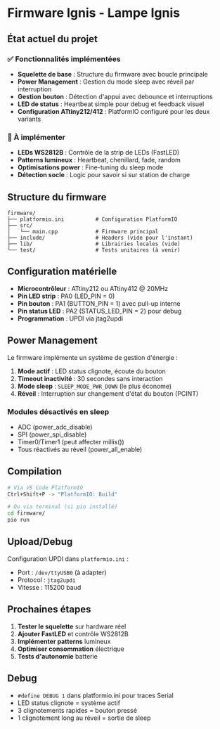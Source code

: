 # Firmware Ignis - Lampe Ignis

## État actuel du projet

### ✅ Fonctionnalités implémentées

- **Squelette de base** : Structure du firmware avec boucle principale
- **Power Management** : Gestion du mode sleep avec réveil par interruption
- **Gestion bouton** : Détection d'appui avec debounce et interruptions
- **LED de status** : Heartbeat simple pour debug et feedback visuel
- **Configuration ATtiny212/412** : PlatformIO configuré pour les deux variants

### 🚧 À implémenter

- **LEDs WS2812B** : Contrôle de la strip de LEDs (FastLED)
- **Patterns lumineux** : Heartbeat, chenillard, fade, random
- **Optimisations power** : Fine-tuning du sleep mode
- **Détection socle** : Logic pour savoir si sur station de charge

## Structure du firmware

```
firmware/
├── platformio.ini          # Configuration PlatformIO
├── src/
│   └── main.cpp            # Firmware principal
├── include/                # Headers (vide pour l'instant)
├── lib/                    # Librairies locales (vide)
└── test/                   # Tests unitaires (à venir)
```

## Configuration matérielle

- **Microcontrôleur** : ATtiny212 ou ATtiny412 @ 20MHz
- **Pin LED strip** : PA0 (LED_PIN = 0)
- **Pin bouton** : PA1 (BUTTON_PIN = 1) avec pull-up interne
- **Pin status LED** : PA2 (STATUS_LED_PIN = 2) pour debug
- **Programmation** : UPDI via jtag2updi

## Power Management

Le firmware implémente un système de gestion d'énergie :

1. **Mode actif** : LED status clignote, écoute du bouton
2. **Timeout inactivité** : 30 secondes sans interaction
3. **Mode sleep** : `SLEEP_MODE_PWR_DOWN` (le plus économe)
4. **Réveil** : Interruption sur changement d'état du bouton (PCINT)

### Modules désactivés en sleep

- ADC (power_adc_disable)
- SPI (power_spi_disable)
- Timer0/Timer1 (peut affecter millis())
- Tous réactivés au réveil (power_all_enable)

## Compilation

```bash
# Via VS Code PlatformIO
Ctrl+Shift+P -> "PlatformIO: Build"

# Ou via terminal (si pio installé)
cd firmware/
pio run
```

## Upload/Debug

Configuration UPDI dans `platformio.ini` :

- Port : `/dev/ttyUSB0` (à adapter)
- Protocol : `jtag2updi`
- Vitesse : 115200 baud

## Prochaines étapes

1. **Tester le squelette** sur hardware réel
2. **Ajouter FastLED** et contrôle WS2812B
3. **Implémenter patterns** lumineux
4. **Optimiser consommation** électrique
5. **Tests d'autonomie** batterie

## Debug

- `#define DEBUG 1` dans platformio.ini pour traces Serial
- LED status clignote = système actif
- 3 clignotements rapides = bouton pressé
- 1 clignotement long au réveil = sortie de sleep
